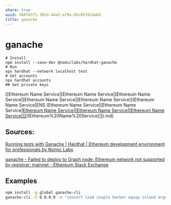 ```yaml
---
share: true
uuid: 368743f1-3b5d-44a5-a79a-85c857d24a65
title: ganache
---
```

# ganache
    
    # Install
    npm install --save-dev @nomiclabs/hardhat-ganache
    # Run
    npx hardhat --network localhost test
    # Get accounts
    npx hardhat accounts
    ## Get private keys

[[Ethereum Name Service|[Ethereum Name Service|[Ethereum Name Service|[Ethereum Name Service|[Ethereum Name Service)](Ethereum Name Service|ENS (Ethereum Name Service|[Ethereum Name Service|[Ethereum Name Service|[Ethereum Name Service|[Ethereum Name Service)]]](Ethereum%20Name%20Service)](Ethereum%20Name%20Service)]]).md)

Sources:
--------

[Running tests with Ganache | Hardhat | Ethereum development environment for professionals by Nomic Labs](https://hardhat.org/guides/ganache-tests.html)

[ganache - Failed to deploy to Graph node: Ethereum network not supported by registrar: mainnet - Ethereum Stack Exchange](https://ethereum.stackexchange.com/questions/99409/failed-to-deploy-to-graph-node-ethereum-network-not-supported-by-registrar-mai)

## Examples

``` bash
npm install -g global ganache-cli 
ganache-cli -h 0.0.0.0 -m "concert load couple harbor equip island argue ramp clarify fence smart topic"
```
